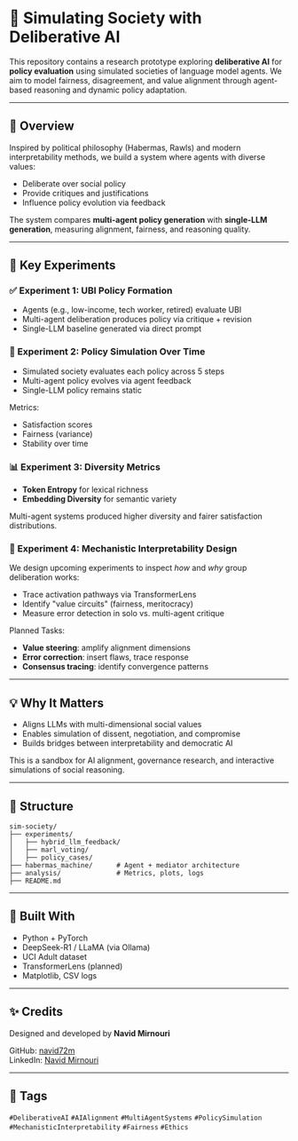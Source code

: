 # 🧠 Simulating Society with Deliberative AI

This repository contains a research prototype exploring **deliberative AI** for **policy evaluation** using simulated societies of language model agents. We aim to model fairness, disagreement, and value alignment through agent-based reasoning and dynamic policy adaptation.

---

## 📜 Overview
Inspired by political philosophy (Habermas, Rawls) and modern interpretability methods, we build a system where agents with diverse values:

- Deliberate over social policy
- Provide critiques and justifications
- Influence policy evolution via feedback

The system compares **multi-agent policy generation** with **single-LLM generation**, measuring alignment, fairness, and reasoning quality.

---

## 📁 Key Experiments

### ✅ Experiment 1: UBI Policy Formation
- Agents (e.g., low-income, tech worker, retired) evaluate UBI
- Multi-agent deliberation produces policy via critique + revision
- Single-LLM baseline generated via direct prompt

### 🔄 Experiment 2: Policy Simulation Over Time
- Simulated society evaluates each policy across 5 steps
- Multi-agent policy evolves via agent feedback
- Single-LLM policy remains static

Metrics:
- Satisfaction scores
- Fairness (variance)
- Stability over time

### 📊 Experiment 3: Diversity Metrics
- **Token Entropy** for lexical richness
- **Embedding Diversity** for semantic variety

Multi-agent systems produced higher diversity and fairer satisfaction distributions.

### 🔬 Experiment 4: Mechanistic Interpretability Design

We design upcoming experiments to inspect *how* and *why* group deliberation works:

- Trace activation pathways via TransformerLens
- Identify "value circuits" (fairness, meritocracy)
- Measure error detection in solo vs. multi-agent critique

Planned Tasks:
- **Value steering**: amplify alignment dimensions
- **Error correction**: insert flaws, trace response
- **Consensus tracing**: identify convergence patterns

---

## 💡 Why It Matters

- Aligns LLMs with multi-dimensional social values
- Enables simulation of dissent, negotiation, and compromise
- Builds bridges between interpretability and democratic AI

This is a sandbox for AI alignment, governance research, and interactive simulations of social reasoning.

---

## 📌 Structure
```
sim-society/
├── experiments/
│   ├── hybrid_llm_feedback/
│   ├── marl_voting/
│   ├── policy_cases/
├── habermas_machine/      # Agent + mediator architecture
├── analysis/              # Metrics, plots, logs
├── README.md
```

---

## 🧠 Built With
- Python + PyTorch
- DeepSeek-R1 / LLaMA (via Ollama)
- UCI Adult dataset
- TransformerLens (planned)
- Matplotlib, CSV logs

---

## ✨ Credits
Designed and developed by **Navid Mirnouri**

GitHub: [navid72m](https://github.com/navid72m)  
LinkedIn: [Navid Mirnouri](https://www.linkedin.com/in/navid-mirnouri)

---

## 🔖 Tags
`#DeliberativeAI` `#AIAlignment` `#MultiAgentSystems` `#PolicySimulation` `#MechanisticInterpretability` `#Fairness` `#Ethics`

